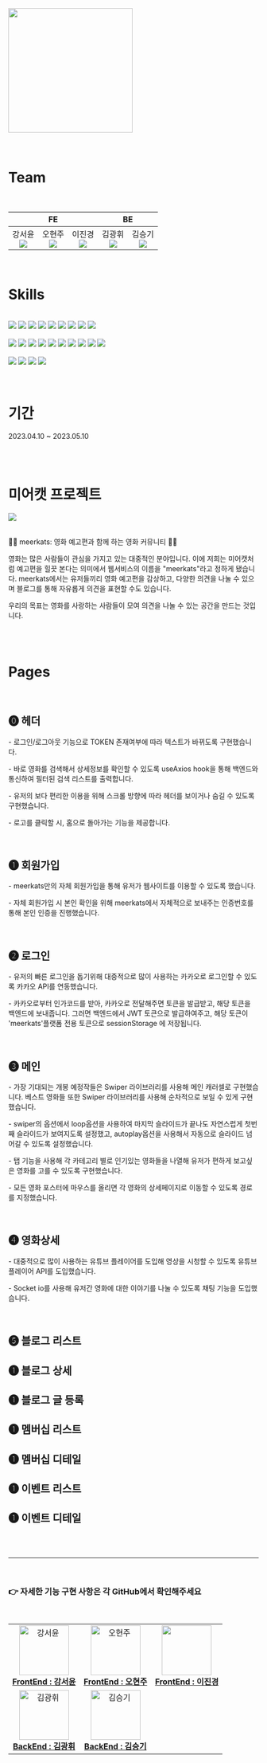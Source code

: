 <div align="left">
  <div>
    <img src="https://user-images.githubusercontent.com/58460131/233258843-87bd1999-0be5-4af3-94a2-74e47f226177.png" width="250" height="auto"/>
  </div>
  <br/>
  <br/>
  <h1 align="left">Team</h1>
  <br />
  <table>
    <thead>
      <tr align="center">
        <th colspan=3>FE</th>
        <th colspan=2>BE</th>
      </tr>
    </thead>
    <tbody>
      <tr align="center">
        <td>강서윤
        <br/><a href="https://github.com/seoyunfleuve">
        <img src="https://img.shields.io/badge/GitHub-181717?style=for-the-badge&logo=GitHub&logoColor=white"/></a></td>
        <td>오현주
        <br/><a href="https://github.com/hyunjoo1130">
        <img src="https://img.shields.io/badge/GitHub-181717?style=for-the-badge&logo=GitHub&logoColor=white"/></a></td>
        <td>이진경
        <br/><a href="https://github.com/ijinkyung">
        <img src="https://img.shields.io/badge/GitHub-181717?style=for-the-badge&logo=GitHub&logoColor=white"/></a></td>
        <td>김광휘
        <br/><a href="https://github.com/Hwi227">
        <img src="https://img.shields.io/badge/GitHub-181717?style=for-the-badge&logo=GitHub&logoColor=white"/></a></td>
        <td>김승기
        <br/><a href="https://github.com/seuungkei">
        <img src="https://img.shields.io/badge/GitHub-181717?style=for-the-badge&logo=GitHub&logoColor=white"/></a></td>
      </tr>
    </tbody>
  </table>
    <br />
  <h1 align="left">Skills</h1>
  <br />
  <div align="left">
  <img src="https://img.shields.io/badge/HTML5-E34F26?style=for-the-badge&logo=html5&logoColor=white">
  <img src="https://img.shields.io/badge/CSS-1572B6?style=for-the-badge&logo=css3&logoColor=white">
 <img src="https://img.shields.io/badge/JavaScript-F7DF1E?style=for-the-badge&logo=javascript&logoColor=black">
<img src="https://img.shields.io/badge/React-61DAFB?style=for-the-badge&logo=react&logoColor=black">
<img src="https://img.shields.io/badge/TypeScript-3178C6?style=for-the-badge&logo=typescript&logoColor=white">
 <img src="https://img.shields.io/badge/Tailwind CSS-06B6D4?style=for-the-badge&logo=Tailwind css&logoColor=white">
 <img src="https://img.shields.io/badge/Daisy UI-5A0EF8?style=for-the-badge&logo=daisyui&logoColor=white">
  <img src="https://img.shields.io/badge/Amazon AWS-232F3E?style=for-the-badge&logo=amazonaws&logoColor=white">
    <img src="https://img.shields.io/badge/Amazon S3-569A31?style=for-the-badge&logo=amazons3&logoColor=white">
</div>
<br />
 <div align="left">
 <img src="https://img.shields.io/badge/Node JS-339933?style=for-the-badge&logo=nodedotjs&logoColor=white">
<img src="https://img.shields.io/badge/TypeScript-3178C6?style=for-the-badge&logo=typescript&logoColor=white">
  <img src="https://img.shields.io/badge/Express-000000?style=for-the-badge&logo=express&logoColor=white">
<img src="https://img.shields.io/badge/Selenium-43B02A?style=for-the-badge&logo=selenium&logoColor=white">
 <img src="https://img.shields.io/badge/Prisma-2D3748?style=for-the-badge&logo=prisma&logoColor=white">
<img src="https://img.shields.io/badge/PostgreSQL-4169E1?style=for-the-badge&logo=postgresql&logoColor=white">
<img src="https://img.shields.io/badge/NGINX-009639?style=for-the-badge&logo=nginx&logoColor=white">
 <img src="https://img.shields.io/badge/Amazon AWS-232F3E?style=for-the-badge&logo=amazonaws&logoColor=white">
 <img src="https://img.shields.io/badge/Amazon EC2-FF9900?style=for-the-badge&logo=amazonec2&logoColor=white">
  <img src="https://img.shields.io/badge/Amazon RDS-527FFF?style=for-the-badge&logo=amazonrds&logoColor=white">
</div>
<br />
<div align="left">
<img src="https://img.shields.io/badge/Git-F05032?style=for-the-badge&logo=Git&logoColor=white">
<img src="https://img.shields.io/badge/GitHub-181717?style=for-the-badge&logo=GitHub&logoColor=white">
<img src="https://img.shields.io/badge/Jira-0052CC?style=for-the-badge&logo=jira&logoColor=white">
<img src="https://img.shields.io/badge/Figma-F24E1E?style=for-the-badge&logo=figma&logoColor=white">
 </div>
</div>
<br /><br />
  <h1 align="left">기간</h1>
  <p>2023.04.10 ~ 2023.05.10 </p>
  <br />
  <br />
  <h1 align="left" width="300px">미어캣 프로젝트</h1>
  <img src="https://velog.velcdn.com/images/ijinkyung/post/ca34a9b2-61d0-46fb-b203-74a27b38f08f/image.png" >
  <br /><br />
  <p>

🎥🌟 meerkats: 영화 예고편과 함께 하는 영화 커뮤니티 🌟🎥

영화는 많은 사람들이 관심을 가지고 있는 대중적인 분야입니다. 이에 저희는 미어캣처럼 예고편을 힐끗 본다는 의미에서 웹서비스의 이름을 "meerkats"라고 정하게 됐습니다. meerkats에서는 유저들끼리 영화 예고편을 감상하고, 다양한 의견을 나눌 수 있으며 블로그를 통해 자유롭게 의견을 표현할 수도 있습니다.

우리의 목표는 영화를 사랑하는 사람들이 모여 의견을 나눌 수 있는 공간을 만드는 것입니다.

  </p>

<br /><br />

  <h1 align="left">Pages</h1>
  <br />
  <h2>⓿ 헤더</h2>
  <p> - 로그인/로그아웃 기능으로 TOKEN 존재여부에 따라 텍스트가 바뀌도록 구현했습니다.</p>
 <p> - 바로 영화를 검색해서 상세정보를 확인할 수 있도록 useAxios hook을 통해 백엔드와 통신하여 필터된 검색 리스트를 출력합니다.</p>
 <p>- 유저의 보다 편리한 이용을 위해 스크롤 방향에 따라 헤더를 보이거나 숨길 수 있도록 구현했습니다.</p>
  <p> - 로고를 클릭할 시, 홈으로 돌아가는 기능을 제공합니다.</p>
  <br />
  <h2>❶ 회원가입</h2>
  <p> - meerkats만의 자체 회원가입을 통해 유저가 웹사이트를 이용할 수 있도록 했습니다.</p>
  <p> - 자체 회원가입 시 본인 확인을 위해  meerkats에서 자체적으로 보내주는 인증번호를 통해 본인 인증을 진행했습니다. </p>
<br />
  <h2>❷ 로그인</h2>
  <p> -  유저의 빠른 로그인을 돕기위해 대중적으로 많이 사용하는 카카오로 로그인할 수 있도록 카카오 API를 연동했습니다.</p>
<p> - 카카오로부터 인가코드를 받아, 카카오로 전달해주면 토큰을 발급받고, 해당 토큰을 백엔드에 보내줍니다. 그러면 백엔드에서 JWT 토큰으로 발급하여주고, 해당 토큰이 'meerkats'플랫폼 전용 토큰으로 sessionStorage 에 저장됩니다.</p>
<br />
  <h2>❸ 메인</h2>
  <p>- 가장 기대되는 개봉 예정작들은 Swiper 라이브러리를 사용해 메인 캐러셀로 구현했습니다.  베스트 영화들 또한 Swiper 라이브러리를 사용해 순차적으로 보일 수 있게 구현했습니다.</p>
  <p>
  - swiper의 옵션에서 loop옵션을 사용하여 마지막 슬라이드가 끝나도 자연스럽게 첫번째 슬라이드가 보여지도록 설정했고, autoplay옵션을 사용해서 자동으로 슬라이드 넘어갈 수 있도록 설정했습니다.
</p>
<p>
- 탭 기능을 사용해 각 카테고리 별로 인기있는 영화들을 나열해 유저가 편하게 보고싶은 영화를 고를 수 있도록 구현했습니다.
</p>
<p>
- 모든 영화 포스터에 마우스를 올리면 각 영화의 상세페이지로 이동할 수 있도록 경로를 지정했습니다.
</p>
<br />
  <h2>❹ 영화상세</h2>
  <p>- 대중적으로 많이 사용하는 유튜브 플레이어를 도입해 영상을 시청할 수 있도록 유튜브 플레이어 API를 도입했습니다.</p>
  <!-- <p>유튜브 api 관련 설명 --- </p> -->
   <p>- Socket io를 사용해 유저간 영화에 대한 이야기를 나눌  수 있도록 채팅 기능을 도입했습니다.</p>
  <!-- <p>Socket io api 관련 설명 --- </p> -->
   <br />
  <h2>❺ 블로그 리스트</h2>
  <h2>❶ 블로그 상세</h2>
  <h2>❶ 블로그 글 등록</h2>
  <h2>❶ 멤버십 리스트</h2>
  <h2>❶ 멤버십 디테일</h2>
  <h2>❶ 이벤트 리스트</h2>
  <h2>❶ 이벤트 디테일</h2>
<br /><br />

---

  <br />
<h3>👉 자세한 기능 구현 사항은 각 GitHub에서 확인해주세요</h3>
<br />
<table>
  <tbody>
    <tr>
      <td align="center"><a href="https://github.com/seoyunfleuve"><img src="https://avatars.githubusercontent.com/u/132238271?v=4"width="100px;" alt="강서윤"/><br /><b>FrontEnd : 강서윤</b></a><br /></td>
      <td align="center"><a href="https://github.com/hyunjoo1130"><img src="https://avatars.githubusercontent.com/u/58460131?v=4" width="100px;" alt="오현주"/><br /><b>FrontEnd : 오현주</b></a><br /></td>
      <td align="center"><a href="https://github.com/ijinkyung"><img src="https://avatars.githubusercontent.com/u/83896975?v=4" width="100px;" alt=""/><br /><b>FrontEnd : 이진경</b></a><br /></td>
    </tr>
     <tr>
      <td align="center"><a href="https://github.com/Hwi227"><img src="https://avatars.githubusercontent.com/u/119113904?v=4"width="100px;" alt="김광휘"/><br /><b>BackEnd : 김광휘</b></a><br /></td>
      <td align="center"><a href="https://github.com/seuungkei"><img src="https://avatars.githubusercontent.com/u/111074566?v=4" width="100px;" alt="김승기"/><br /><b>BackEnd : 김승기</b></a><br /></td>
    </tr>
  </tbody>
</table>

